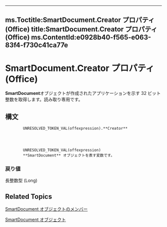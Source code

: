 

---
ms.Toctitle:SmartDocument.Creator プロパティ (Office)
title:SmartDocument.Creator プロパティ (Office)
ms.ContentId:e0928b40-f565-e063-83f4-f730c41ca77e
---
# SmartDocument.Creator プロパティ (Office)




**SmartDocument**オブジェクトが作成されたアプリケーションを示す 32 ビット整数を取得します。読み取り専用です。

## 構文

            UNRESOLVED_TOKEN_VAL(offexpression).**Creator**




            UNRESOLVED_TOKEN_VAL(offexpression)
            **SmartDocument** オブジェクトを表す変数です。

### 戻り値
長整数型 (Long)





## Related Topics

[SmartDocument オブジェクトのメンバー](980de42d-6992-6107-a3fb-33e8c78da202.md)

[SmartDocument オブジェクト](b56a86eb-a031-d50b-905e-ef8b91914d61.md)




